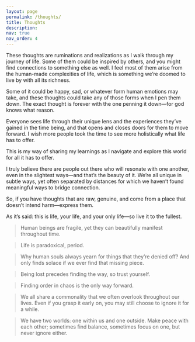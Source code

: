 ```yaml
---
layout: page
permalink: /thoughts/
title: Thoughts
description: 
nav: true
nav_order: 4
---
```


These thoughts are ruminations and realizations as I walk through my journey of life. Some of them could be inspired by others, and you might find connections to something else as well. I feel most of them arise from the human-made complexities of life, which is something we’re doomed to live by with all its richness.

Some of it could be happy, sad, or whatever form human emotions may take, and these thoughts could take any of those forms when I pen them down. The exact thought is forever with the one penning it down—for god knows what reason.

Everyone sees life through their unique lens and the experiences they’ve gained in the time being, and that opens and closes doors for them to move forward. I wish more people took the time to see more holistically what life has to offer.

This is my way of sharing my learnings as I navigate and explore this world for all it has to offer.

I truly believe there are people out there who will resonate with one another, even in the slightest ways—and that’s the beauty of it. We’re all unique in subtle ways, yet often separated by distances for which we haven’t found meaningful ways to bridge connection.

So, if you have thoughts that are raw, genuine, and come from a place that doesn’t intend harm—express them.

As it’s said: this is life, your life, and your only life—so live it to the fullest.


<blockquote class="small-quote">
  Human beings are fragile, yet they can beautifully manifest throughout time.
</blockquote>


<blockquote class="small-quote">
  Life is paradoxical, period.
</blockquote>

<blockquote class="small-quote">
  Why human souls always yearn for things that they’re denied off? And only finds solace if we ever find that missing piece. 
</blockquote>


<blockquote class="small-quote">
  Being lost precedes finding the way, so trust yourself.
</blockquote>


<blockquote class="small-quote">
  Finding order in chaos is the only way forward.
</blockquote>

<blockquote class="small-quote">
  We all share a commonality that we often overlook throughout our lives. Even if you grasp it early on, you may still choose to ignore it for a while.
</blockquote>

<blockquote class="small-quote">
  We have two worlds: one within us and one outside. Make peace with each other; sometimes find balance, sometimes focus on one, but never ignore either.
</blockquote>








